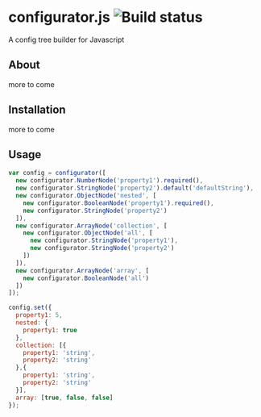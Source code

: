 # configurator.js ![Build status](https://travis-ci.org/ChristiaanScheermeijer/configurator.js.svg)

A config tree builder for Javascript

## About

more to come

## Installation

more to come

## Usage

```js
var config = configurator([
  new configurator.NumberNode('property1').required(),
  new configurator.StringNode('property2').default('defaultString'),
  new configurator.ObjectNode('nested', [
    new configurator.BooleanNode('property1').required(),
    new configurator.StringNode('property2')
  ]),
  new configurator.ArrayNode('collection', [
    new configurator.ObjectNode('all', [
      new configurator.StringNode('property1'),
      new configurator.StringNode('property2')
    ])
  ]),
  new configurator.ArrayNode('array', [
    new configurator.BooleanNode('all')
  ])
]);

config.set({
  property1: 5,
  nested: {
    property1: true
  },
  collection: [{
    property1: 'string',
    property2: 'string'
  },{
    property1: 'string',
    property2: 'string'
  }],
  array: [true, false, false]
});
```